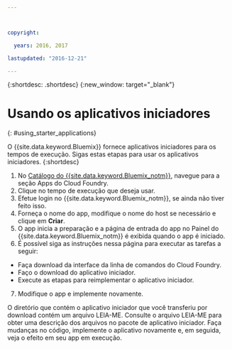 ```yaml
---



copyright:

  years: 2016, 2017

lastupdated: "2016-12-21"

---
```



{:shortdesc: .shortdesc}
{:new_window: target="_blank"}


# Usando os aplicativos iniciadores
{: #using_starter_applications}

O {{site.data.keyword.Bluemix}} fornece aplicativos iniciadores para os tempos de execução.
Sigas estas etapas para usar os aplicativos iniciadores.
{:shortdesc}

1. No [Catálogo do {{site.data.keyword.Bluemix_notm}}](https://console.{DomainName}/catalog/),
navegue para a seção Apps do Cloud Foundry.
2. Clique no tempo de execução que deseja usar.
3. Efetue login no {{site.data.keyword.Bluemix_notm}}, se ainda não tiver feito isso.
4. Forneça o nome do app, modifique o nome do host se necessário e clique em **Criar**.
5. O app inicia a preparação e a página de entrada do app no Painel do {{site.data.keyword.Bluemix_notm}} é exibida quando o app é iniciado.
6. É possível siga as instruções nessa página para executar as tarefas a seguir:
  * Faça download da interface da linha de comandos do Cloud Foundry.
  * Faço o download do aplicativo iniciador.
  * Execute as etapas para reimplementar o aplicativo iniciador.
7. Modifique o app e implemente novamente.

O diretório que contém o aplicativo iniciador que você transferiu por download contém um arquivo LEIA-ME.  Consulte o arquivo LEIA-ME para obter uma descrição dos arquivos no pacote de aplicativo iniciador.  Faça mudanças no código, implemente o aplicativo novamente e, em seguida, veja o efeito em seu app em execução.
